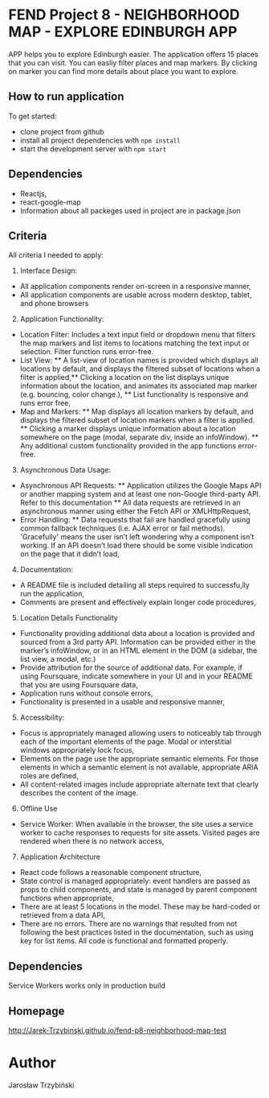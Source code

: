 # FEND Project 8 - NEIGHBORHOOD MAP - EXPLORE EDINBURGH APP

APP helps you to explore Edinburgh easier. The application offers 15 places that you can visit. You can easliy filter places and map markers. By clicking on marker you can find more details about place you want to explore.

## How to run application

To get started:
* clone project from github
* install all project dependencies with `npm install`
* start the development server with `npm start`

## Dependencies
* Reactjs,
* react-google-map
* Information about all packeges used in project are in package.json

## Criteria

All criteria I needed to apply:
1. Interface Design:
* All application components render on-screen in a responsive manner,
* All application components are usable across modern desktop, tablet, and phone browsers
2. Application Functionality:
* Location Filter: Includes a text input field or dropdown menu that filters the map markers and list items to locations matching the text input or selection. Filter function runs error-free.
* List View: 
**  A list-view of location names is provided which displays all locations by default, and displays the filtered subset of locations when a filter is applied,** Clicking a location on the list displays unique information about the location, and animates its associated map marker (e.g. bouncing, color change.),
** List functionality is responsive and runs error free,
* Map and Markers: ** Map displays all location markers by default, and displays the filtered subset of location markers when a filter is applied. ** Clicking a marker displays unique information about a location somewhere on the page (modal, separate div, inside an infoWindow). ** Any additional custom functionality provided in the app functions error-free.
3. Asynchronous Data Usage:
* Asynchronous API Requests: ** Application utilizes the Google Maps API or another mapping system and at least one non-Google third-party API. Refer to this documentation ** All data requests are retrieved in an asynchronous manner using either the Fetch API or XMLHttpRequest, 
* Error Handling: ** Data requests that fail are handled gracefully using common fallback techniques (i.e. AJAX error or fail methods). 'Gracefully' means the user isn’t left wondering why a component isn’t working. If an API doesn’t load there should be some visible indication on the page that it didn’t load,
4. Documentation:
* A README file is included detailing all steps required to successfu,lly run the application,
* Comments are present and effectively explain longer code procedures,
5. Location Details Functionality
* Functionality providing additional data about a location is provided and sourced from a 3rd party API. Information can be provided either in the marker’s infoWindow, or in an HTML element in the DOM (a sidebar, the list view, a modal, etc.)
* Provide attribution for the source of additional data. For example, if using Foursquare, indicate somewhere in your UI and in your README that you are using Foursquare data,
* Application runs without console errors,
* Functionality is presented in a usable and responsive manner,
5. Accessibility:
* Focus is appropriately managed allowing users to noticeably tab through each of the important elements of the page. Modal or interstitial windows appropriately lock focus,
* Elements on the page use the appropriate semantic elements. For those elements in which a semantic element is not available, appropriate ARIA roles are defined,
* All content-related images include appropriate alternate text that clearly describes the content of the image.
6. Offline Use
* Service Worker: When available in the browser, the site uses a service worker to cache responses to requests for site assets. Visited pages are rendered when there is no network access,
7. Application Architecture
* React code follows a reasonable component structure,
* State control is managed appropriately: event handlers are passed as props to child components, and state is managed by parent component functions when appropriate,
* There are at least 5 locations in the model. These may be hard-coded or retrieved from a data API,
* There are no errors. There are no warnings that resulted from not following the best practices listed in the documentation, such as using key for list items. All code is functional and formatted properly.

## Dependencies

Service Workers works only in production build

## Homepage
http://Jarek-Trzybinski.github.io/fend-p8-neighborhood-map-test

# Author
Jarosław Trzybiński
